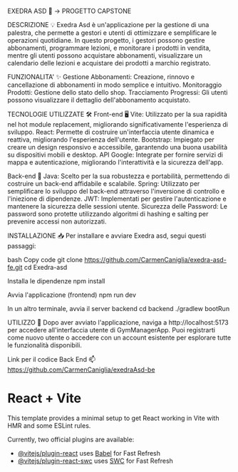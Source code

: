 EXEDRA ASD 💪 -> PROGETTO CAPSTONE 

DESCRIZIONE 💡
Exedra Asd è un'applicazione per la gestione di una palestra, che permette a gestori e utenti di ottimizzare e semplificare le operazioni quotidiane. In questo progetto, i gestori possono gestire abbonamenti, programmare lezioni, e monitorare i prodotti in vendita, mentre gli utenti possono acquistare abbonamenti, visualizzare un calendario delle lezioni e acquistare dei prodotti a marchio registrato.

FUNZIONALITA' ✨
Gestione Abbonamenti: Creazione, rinnovo e cancellazione di abbonamenti in modo semplice e intuitivo.
Monitoraggio Prodotti: Gestione dello stato dello shop.
Tracciamento Progressi: Gli utenti possono visualizzare il dettaglio dell'abbonamento acquistato.

TECNOLOGIE UTILIZZATE 🛠️ 
Front-end 🖥️
Vite: Utilizzato per la sua rapidità nel hot module replacement, migliorando significativamente l'esperienza di sviluppo.
React: Permette di costruire un'interfaccia utente dinamica e reattiva, migliorando l'esperienza dell'utente.
Bootstrap: Impiegato per creare un design responsivo e accessibile, garantendo una buona usabilità su dispositivi mobili e desktop.
API Google: Integrate per fornire servizi di mappa e autenticazione, migliorando l'interattività e la sicurezza dell'app.

Back-end 🔗
Java: Scelto per la sua robustezza e portabilità, permettendo di costruire un back-end affidabile e scalabile.
Spring: Utilizzato per semplificare lo sviluppo del back-end attraverso l'inversione di controllo e l'iniezione di dipendenze.
JWT: Implementati per gestire l'autenticazione e mantenere la sicurezza delle sessioni utente.
Sicurezza delle Password: Le password sono protette utilizzando algoritmi di hashing e salting per prevenire accessi non autorizzati.

INSTALLAZIONE 📥
Per installare e avviare Exedra asd, segui questi passaggi:

bash
Copy code
git clone https://github.com/CarmenCaniglia/exedra-asd-fe.git
cd Exedra-asd

Installa le dipendenze
npm install

Avvia l'applicazione (frontend)
npm run dev

In un altro terminale, avvia il server backend
cd backend
./gradlew bootRun

UTILIZZO 📝
Dopo aver avviato l'applicazione, naviga a http://localhost:5173 per accedere all'interfaccia utente di GymManagerApp. Puoi registrarti come nuovo utente o accedere con un account esistente per esplorare tutte le funzionalità disponibili.


Link per il codice Back End 📫
https://github.com/CarmenCaniglia/exedraAsd-be

# React + Vite

This template provides a minimal setup to get React working in Vite with HMR and some ESLint rules.

Currently, two official plugins are available:

- [@vitejs/plugin-react](https://github.com/vitejs/vite-plugin-react/blob/main/packages/plugin-react/README.md) uses [Babel](https://babeljs.io/) for Fast Refresh
- [@vitejs/plugin-react-swc](https://github.com/vitejs/vite-plugin-react-swc) uses [SWC](https://swc.rs/) for Fast Refresh
